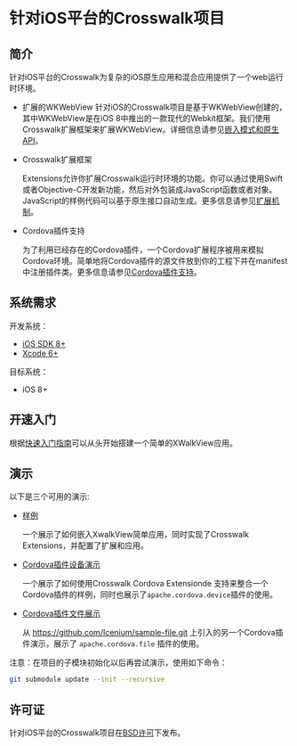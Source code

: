 #  针对iOS平台的Crosswalk项目

## 简介

针对iOS平台的Crosswalk为复杂的iOS原生应用和混合应用提供了一个web运行时环境。

* 扩展的WKWebView
  针对iOS的Crosswalk项目是基于WKWebView创建的，其中WKWebView是在iOS 8中推出的一款现代的Webkit框架。我们使用Crosswalk扩展框架来扩展WKWebView。详细信息请参见[嵌入模式和原生API](/documentation/ios/embedding_mode_&_native_apis_zh.html)。

* Crosswalk扩展框架

  Extensions允许你扩展Crosswalk运行时环境的功能。你可以通过使用Swift或者Objective-C开发新功能，然后对外包装成JavaScript函数或者对象。JavaScript的样例代码可以基于原生接口自动生成。更多信息请参见[扩展机制](/documentation/ios/extensions_zh.html)。

* Cordova插件支持

  为了利用已经存在的Cordova插件，一个Cordova扩展程序被用来模拟Cordova环境。简单地将Cordova插件的源文件放到你的工程下并在manifest中注册插件类。更多信息请参见[Cordova插件支持](/documentation/ios/cordova_plugin_support_zh.html)。

## 系统需求

开发系统：

* <a href="https://developer.apple.com/ios/">iOS SDK 8+</a>
* <a href="https://developer.apple.com/ios/">Xcode 6+</a>

目标系统：

* iOS 8+

## 开速入门

根据[快速入门指南](/documentation/ios/quick_start_guide_zh.html)可以从头开始搭建一个简单的XWalkView应用。

## 演示

以下是三个可用的演示:

* [样例](https://github.com/crosswalk-project/crosswalk-ios/tree/master/Demos/Sample)

  一个展示了如何嵌入XwalkView简单应用，同时实现了Crosswalk Extensions，并配置了扩展和应用。

* [Cordova插件设备演示](https://github.com/crosswalk-project/ios-extensions-crosswalk/tree/master/demos/CordovaPluginDeviceDemo)

  一个展示了如何使用Crosswalk Cordova Extensionde 支持来整合一个Cordova插件的样例，同时也展示了`apache.cordova.device`插件的使用。

* [Cordova插件文件展示](https://github.com/crosswalk-project/ios-extensions-crosswalk/tree/master/demos/CordovaPluginFileDemo)

  从 https://github.com/Icenium/sample-file.git 上引入的另一个Cordova插件演示，展示了 `apache.cordova.file` 插件的使用。

注意：在项目的子模块初始化以后再尝试演示，使用如下命令：

  ```bash
  git submodule update --init --recursive
  ```

## 许可证

针对iOS平台的Crosswalk项目在[BSD许可](https://github.com/crosswalk-project/crosswalk/blob/master/LICENSE)下发布。
